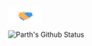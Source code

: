 <img src="https://github.com/SatYu26/SatYu26/blob/master/Assets/Handshake.gif" height="32px">
<div align = "left">
  
![Parth's Github Status](https://github-readme-stats.vercel.app/api?username=Behnam1369&show_icons=true&theme=midnight-purple)
  
</div>
